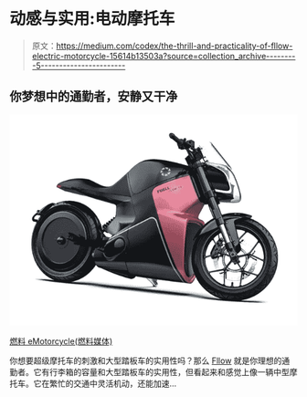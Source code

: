 # 动感与实用:电动摩托车

> 原文：<https://medium.com/codex/the-thrill-and-practicality-of-fllow-electric-motorcycle-15614b13503a?source=collection_archive---------5----------------------->

## 你梦想中的通勤者，安静又干净

![](img/296ce0f58d7de3076f85f91042ba4379.png)

[燃料 eMotorcycle(燃料媒体)](https://cdn.shopify.com/s/files/1/0451/7488/2457/products/FUELLFlowRoseGold_5000x.jpg?v=1664466392)

你想要超级摩托车的刺激和大型踏板车的实用性吗？那么 [Fllow](https://www.fuell.us/products/fuell-fllow-e-motorcycle) 就是你理想的通勤者。它有行李箱的容量和大型踏板车的实用性，但看起来和感觉上像一辆中型摩托车。它在繁忙的交通中灵活机动，还能加速…